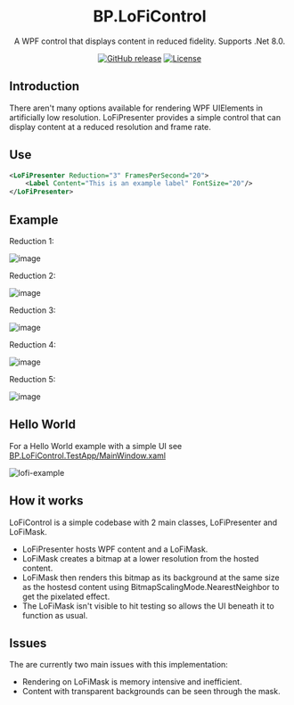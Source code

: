 <div align="center">

# BP.LoFiControl

A WPF control that displays content in reduced fidelity. Supports .Net 8.0.

[![GitHub release](https://img.shields.io/github/release/benpollarduk/BP.LoFiControl.svg)](https://github.com/benpollarduk/BP.LoFiControl/releases)
[![License](https://img.shields.io/github/license/benpollarduk/BP.LoFiControl.svg)](https://opensource.org/licenses/MIT)

</div>

## Introduction
There aren't many options available for rendering WPF UIElements in artificially low resolution.
LoFiPresenter provides a simple control that can display content at a reduced resolution and frame rate.

## Use
```xml
<LoFiPresenter Reduction="3" FramesPerSecond="20">
    <Label Content="This is an example label" FontSize="20"/>
</LoFiPresenter>
```

## Example
Reduction 1:

![image](https://github.com/benpollarduk/BP.LoFiControl/assets/129943363/cfb4cdf6-2657-4e38-aeff-04612c1cf7a8)

Reduction 2:

![image](https://github.com/benpollarduk/BP.LoFiControl/assets/129943363/f4208e65-53af-49c2-8f59-7fd60d6dc024)

Reduction 3:

![image](https://github.com/benpollarduk/BP.LoFiControl/assets/129943363/a63ba834-fa3f-459f-877f-7fd89363e139)

Reduction 4:

![image](https://github.com/benpollarduk/BP.LoFiControl/assets/129943363/264664e1-e06b-4359-bd25-5504bd0bdcaf)

Reduction 5:

![image](https://github.com/benpollarduk/BP.LoFiControl/assets/129943363/0468753b-727b-4ea0-ab15-c044d6110ea2)

## Hello World
For a Hello World example with a simple UI see [BP.LoFiControl.TestApp/MainWindow.xaml](https://github.com/benpollarduk/BP.LoFiControl/blob/main/BP.LoFiControl.TestApp/MainWindow.xaml)

![lofi-example](https://github.com/benpollarduk/BP.LoFiControl/assets/129943363/d209cf53-4607-4735-b2c8-f19ed36b4fce)

## How it works
LoFiControl is a simple codebase with 2 main classes, LoFiPresenter and LoFiMask.
* LoFiPresenter hosts WPF content and a LoFiMask.
* LoFiMask creates a bitmap at a lower resolution from the hosted content.
* LoFiMask then renders this bitmap as its background at the same size as the hostesd content using BitmapScalingMode.NearestNeighbor to get the pixelated effect.
* The LoFiMask isn't visible to hit testing so allows the UI beneath it to function as usual.

## Issues
The are currently two main issues with this implementation:
* Rendering on LoFiMask is memory intensive and inefficient.
* Content with transparent backgrounds can be seen through the mask.
